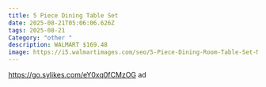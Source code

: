 ```yaml
---
title: 5 Piece Dining Table Set
date: 2025-08-21T05:06:06.626Z
tags: 2025-08-21
Category: "other "
description: WALMART $169.48
image: https://i5.walmartimages.com/seo/5-Piece-Dining-Room-Table-Set-Modern-Dining-Table-Sets-Gray-Velvet-Upholstered-Chairs-4-Faux-Marble-Pattern-Rectangle-Kitchen-Table-Set-Bar-Living-Ro_1f61eb11-e6ee-45ea-b430-5b99c3ba0e99.501afe5032b55c0fb9af68c752d457b5.jpeg?odnHeight=573&odnWidth=573&odnBg=FFFFFF
---
```

https://go.sylikes.com/eY0xq0fCMzOG ad